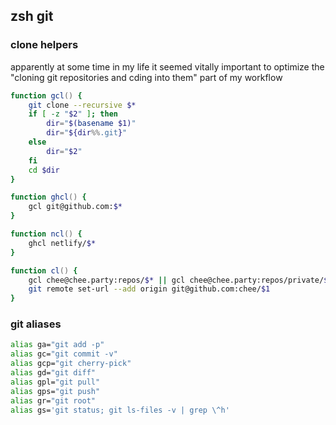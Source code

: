 ## zsh git

### clone helpers

apparently at some time in my life it seemed vitally important to optimize the
"cloning git repositories and cding into them" part of my workflow

```zsh filename=".zshrc.d/functions/git.zsh"
function gcl() {
	git clone --recursive $*
	if [ -z "$2" ]; then
		dir="$(basename $1)"
		dir="${dir%%.git}"
	else
		dir="$2"
	fi
	cd $dir
}

function ghcl() {
	gcl git@github.com:$*
}

function ncl() {
	ghcl netlify/$*
}

function cl() {
	gcl chee@chee.party:repos/$* || gcl chee@chee.party:repos/private/$*
	git remote set-url --add origin git@github.com:chee/$1
}
```

### git aliases

```zsh filename=".zshrc.d/aliases/git.zsh"
alias ga="git add -p"
alias gc="git commit -v"
alias gcp="git cherry-pick"
alias gd="git diff"
alias gpl="git pull"
alias gps="git push"
alias gr="git root"
alias gs='git status; git ls-files -v | grep \^h'
```
